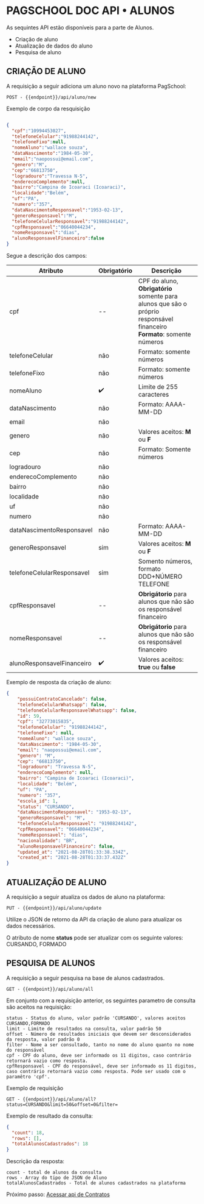 # **PAGSCHOOL DOC API • ALUNOS**


As sequintes API estão disponíveis para a parte de Alunos.

- Criação de aluno
- Atualização de dados do aluno
- Pesquisa de aluno



## CRIAÇÃO DE ALUNO  

A requisição a seguir adiciona um aluno novo na plataforma PagSchool:
```
POST - {{endpoint}}/api/aluno/new
```
Exemplo de corpo da resquisição
```JSON

{
  "cpf":"10994453027",
  "telefoneCelular":"91988244142",
  "telefoneFixo":null,
  "nomeAluno":"wallace souza",
  "dataNascimento":"1984-05-30",
  "email":"naopossui@email.com",
  "genero":"M",
  "cep":"66813750",
  "logradouro":"Travessa N-5",
  "enderecoComplemento":null,
  "bairro":"Campina de Icoaraci (Icoaraci)",
  "localidade":"Belém",
  "uf":"PA",
  "numero":"357",
  "dataNascimentoResponsavel":"1953-02-13",
  "generoResponsavel":"M",
  "telefoneCelularResponsavel":"91988244142",
  "cpfResponsavel":"06640044234",
  "nomeResponsavel":"dias",
  "alunoResponsavelFinanceiro":false
}

```
Segue a descrição dos campos:


| Atributo | Obrigatório | Descrição|
| --- | ----------- |----------- |
|cpf| -- | CPF do aluno, **Obrigatório** somente para alunos que são o próprio responsável  financeiro <br>  **Formato**: somente números|
|telefoneCelular| não | Formato: somente números|
|telefoneFixo| não | Formato: somente números |
|nomeAluno| :heavy_check_mark:     | Limite de 255 caracteres|
|dataNascimento| não | Formato: AAAA-MM-DD|
|email| não | |
|genero| não | Valores aceitos: **M** ou **F**|
|cep| não | Formato: Somente números |
|logradouro| não | |
|enderecoComplemento| não |  |
|bairro| não |  |
|localidade| não |  |
|uf| não |  |
|numero| não |  |
|dataNascimentoResponsavel| não | Formato: AAAA-MM-DD |
|generoResponsavel| sim | Valores aceitos: **M** ou **F**  |
|telefoneCelularResponsavel| sim | Somento números, formato DDD+NÚMERO TELEFONE |
|cpfResponsavel| -- | **Obrigátorio** para alunos que não são os responsável financeiro |
|nomeResponsavel| -- | **Obrigátorio** para alunos que não são os responsável financeiro |
|alunoResponsavelFinanceiro| :heavy_check_mark: | Valores aceitos: **true** ou **false**|


Exemplo de resposta da criação de aluno:

```JSON
{
    "possuiContratoCancelado": false,
    "telefoneCelularWhatsapp": false,
    "telefoneCelularResponsavelWhatsapp": false,
    "id": 59,
    "cpf": "32773015835",
    "telefoneCelular": "91988244142",
    "telefoneFixo": null,
    "nomeAluno": "wallace souza",
    "dataNascimento": "1984-05-30",
    "email": "naopossui@email.com",
    "genero": "M",
    "cep": "66813750",
    "logradouro": "Travessa N-5",
    "enderecoComplemento": null,
    "bairro": "Campina de Icoaraci (Icoaraci)",
    "localidade": "Belém",
    "uf": "PA",
    "numero": "357",
    "escola_id": 1,
    "status": "CURSANDO",
    "dataNascimentoResponsavel": "1953-02-13",
    "generoResponsavel": "M",
    "telefoneCelularResponsavel": "91988244142",
    "cpfResponsavel": "06640044234",
    "nomeResponsavel": "dias",
    "nacionalidade": "BR",
    "alunoResponsavelFinanceiro": false,
    "updated_at": "2021-08-28T01:33:38.334Z",
    "created_at": "2021-08-28T01:33:37.432Z"
}
```


## ATUALIZAÇÃO DE ALUNO

A requisição a seguir atualiza os dados de aluno na plataforma:

```
PUT - {{endpoint}}/api/aluno/update
```

Utilize o JSON de retorno da API da criação de aluno para atualizar os dados necessários.  

O atributo de nome **status** pode ser atualizar com os seguinte valores: CURSANDO, FORMADO



## PESQUISA DE ALUNOS

A requisição a seguir pesquisa na base de alunos cadastrados.

```
GET - {{endpoint}}/api/aluno/all
```

Em conjunto com a requisição anterior, os seguintes parametro de consulta são aceitos na requisição:

```
status - Status do aluno, valor padrão 'CURSANDO', valores aceitos CURSANDO,FORMADO
limit - Limite de resultados na consulta, valor padrão 50
offset - Número de resultados iniciais que devem ser desconsiderados da resposta, valor padrão 0 
filter - Nome a ser consultado, tanto no nome do aluno quanto no nome do responsável
cpf - CPF do aluno, deve ser informado os 11 digitos, caso contrário retornará vazio como resposta.
cpfResponsavel - CPF do responsável, deve ser informado os 11 digitos, caso contrário retornará vazio como resposta. Pode ser usado com o paramêtro 'cpf'.

```
Exemplo de requisição

```
GET - {{endpoint}}/api/aluno/all?status=CURSANDO&limit=50&offset=0&filter=
```

Exemplo de resultado da consulta:

```JSON
{
  "count": 18,
  "rows": [],
  "totalAlunosCadastrados": 18
}
```

Descrição da resposta:

```
count - total de alunos da consulta
rows - Array do tipo de JSON de Aluno
totalAlunosCadastrados - Total de alunos cadastrados na plataforma

```


Próximo passo: [Acessar api de Contratos](../contratos)
